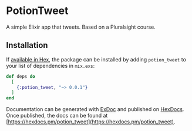 # PotionTweet

A simple Elixir app that tweets.
Based on a Pluralsight course.

## Installation

If [available in Hex](https://hex.pm/docs/publish), the package can be installed
by adding `potion_tweet` to your list of dependencies in `mix.exs`:

```elixir
def deps do
  [
    {:potion_tweet, "~> 0.0.1"}
  ]
end
```

Documentation can be generated with [ExDoc](https://github.com/elixir-lang/ex_doc)
and published on [HexDocs](https://hexdocs.pm). Once published, the docs can
be found at [https://hexdocs.pm/potion_tweet](https://hexdocs.pm/potion_tweet).

